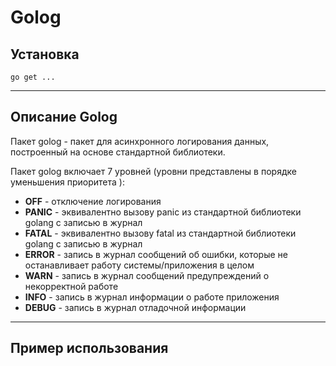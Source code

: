 # Golog

## Установка

```
go get ...
```

---

## Описание Golog

Пакет golog - пакет для асинхронного логирования данных, построенный на основе стандартной библиотеки.

Пакет golog включает 7 уровней (уровни представлены в порядке уменьшения приоритета ):

- **OFF** - отключение логирования
- **PANIC** - эквивалентно вызову panic из стандартной библиотеки golang с записью в журнал
- **FATAL** - эквивалентно вызову fatal из стандартной библиотеки golang с записью в журнал
- **ERROR** - запись в журнал сообщений об ошибки, которые не останавливает работу системы/приложения в целом
- **WARN** - запись в журнал сообщений предупреждений о некорректной работе
- **INFO** - запись в журнал информации о работе приложения
- **DEBUG** - запись в журнал отладочной информации 

---

## Пример использования

